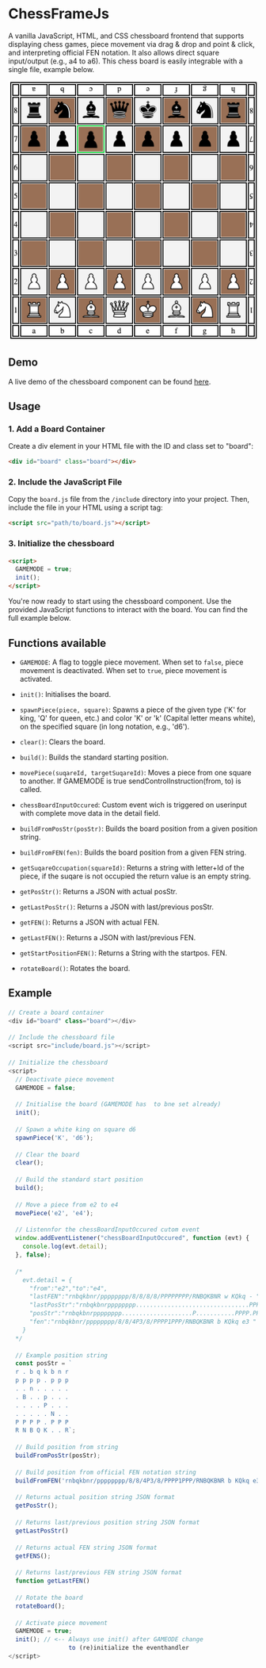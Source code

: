 # ChessFrameJs

A vanilla JavaScript, HTML, and CSS chessboard frontend that supports displaying chess games, piece movement via drag & drop and point & click, and interpreting official FEN notation. It also allows direct square input/output (e.g., a4 to a6). 
This chess board is easily integrable with a single file, example below.



![alt text](screenshot/screenshot.png "screenshot chess-board")

## Demo

A live demo of the chessboard component can be found [here](https://fru1tyju1ce.github.io/ChessFrameJs/).


## Usage


### 1. Add a Board Container

Create a div element in your HTML file with the ID and class set to "board":
```html
<div id="board" class="board"></div>
```

### 2. Include the JavaScript File

Copy the `board.js` file from the `/include` directory into your project. Then, include the file in your HTML using a script tag:
```html
<script src="path/to/board.js"></script>
```

### 3. Initialize the chessboard
```html
<script>
  GAMEMODE = true;
  init();
</script>
```

You're now ready to start using the chessboard component. Use the provided JavaScript functions to interact with the board.
You can find the full example below.

## Functions available

- `GAMEMODE`: A flag to toggle piece movement. When set to `false`, piece movement is deactivated. When set to `true`, piece movement is activated.

- `init()`: Initialises the board.

- `spawnPiece(piece, square)`: Spawns a piece of the given type ('K' for king, 'Q' for queen, etc.) and color 'K' or 'k' (Capital letter means white),  on the specified square (in long notation, e.g., 'd6').

- `clear()`: Clears the board.

- `build()`: Builds the standard starting position.

- `movePiece(suqareId, targetSuqareId)`: Moves a piece from one square to another. If GAMEMODE is true sendControlInstruction(from, to) is called.

- `chessBoardInputOccured`: Custom event wich is triggered on userinput with complete move data in the detail field.

- `buildFromPosStr(posStr)`: Builds the board position from a given position string.

- `buildFromFEN(fen)`: Builds the board position from a given FEN string.

- `getSuqareOccupation(squareId)`: Returns a string with letter+Id of the piece, if the suqare is not occupied the return value is an empty string. 

- `getPosStr()`: Returns a JSON with actual posStr.

- `getLastPosStr()`: Returns a JSON with last/previous posStr.

- `getFEN()`: Returns a JSON with actual FEN.

- `getLastFEN()`: Returns a JSON with last/previous FEN.

- `getStartPositionFEN()`: Returns a String with the startpos. FEN.

- `rotateBoard()`: Rotates the board.



## Example

```javascript
// Create a board container
<div id="board" class="board"></div>

// Include the chessboard file
<script src="include/board.js"></script>

// Initialize the chessboard
<script>
  // Deactivate piece movement
  GAMEMODE = false;

  // Initialise the board (GAMEMODE has  to bne set already)
  init(); 

  // Spawn a white king on square d6
  spawnPiece('K', 'd6');

  // Clear the board
  clear();

  // Build the standard start position
  build();

  // Move a piece from e2 to e4
  movePiece('e2', 'e4');

  // Listennfor the chessBoardInputOccured cutom event 
  window.addEventListener("chessBoardInputOccured", function (evt) {
    console.log(evt.detail); 
  }, false);

  /*
    evt.detail = {
      "from":"e2","to":"e4",
      "lastFEN":"rnbqkbnr/pppppppp/8/8/8/8/PPPPPPPP/RNBQKBNR w KQkq - ",
      "lastPosStr":"rnbqkbnrpppppppp................................PPPPPPPPRNBQKBNR",
      "posStr":"rnbqkbnrpppppppp....................P...........PPPP.PPPRNBQKBNR",
      "fen":"rnbqkbnr/pppppppp/8/8/4P3/8/PPPP1PPP/RNBQKBNR b KQkq e3 "
    }
  */

  // Example position string
  const posStr = `
  r . b q k b n r 
  p p p p . p p p 
  . . n . . . . . 
  . B . . p . . . 
  . . . . P . . . 
  . . . . . N . . 
  P P P P . P P P 
  R N B Q K . . R`;
  
  // Build position from string
  buildFromPosStr(posStr);

  // Build position from official FEN notation string
  buildFromFEN('rnbqkbnr/pppppppp/8/8/4P3/8/PPPP1PPP/RNBQKBNR b KQkq e3');

  // Returns actual position string JSON format
  getPosStr();

  // Returns last/previous position string JSON format
  getLastPosStr()

  // Returns actual FEN string JSON format
  getFENS();

  // Returns last/previous FEN string JSON format
  function getLastFEN()

  // Rotate the board
  rotateBoard();

  // Activate piece movement
  GAMEMODE = true;
  init(); // <-- Always use init() after GAMEODE change
                 to (re)initialize the eventhandler
</script>
```
